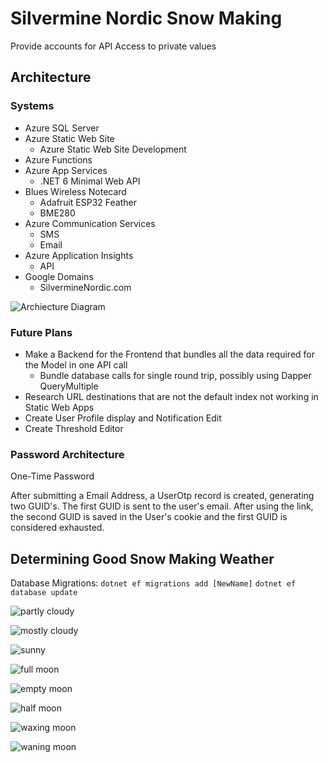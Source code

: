 # Silvermine Nordic Snow Making
Provide accounts for API Access to private values

## Architecture 

### Systems

* Azure SQL Server
* Azure Static Web Site
    * Azure Static Web Site Development
* Azure Functions
* Azure App Services
    * .NET 6 Minimal Web API
* Blues Wireless Notecard
    * Adafruit ESP32 Feather 
    * BME280
* Azure Communication Services
    * SMS
    * Email
* Azure Application Insights
    * API
* Google Domains
    * SilvermineNordic.com

![Archiecture Diagram](https://github.com/millertimebjm/ApiServer/blob/main/ApiServer/SilvermineNordicSnowMakingNotification.png)

### Future Plans

* Make a Backend for the Frontend that bundles all the data required for the Model in one API call
    * Bundle database calls for single round trip, possibly using Dapper QueryMultiple
* Research URL destinations that are not the default index not working in Static Web Apps
* Create User Profile display and Notification Edit
* Create Threshold Editor

### Password Architecture

One-Time Password

After submitting a Email Address, a UserOtp record is created, generating two GUID's.  The first GUID is sent to the user's email.  After using the link, the second GUID is saved in the User's cookie and the first GUID is considered exhausted.

## Determining Good Snow Making Weather

Database Migrations:
`dotnet ef migrations add [NewName]`
`dotnet ef database update`


![partly cloudy](partly_cloudy.png)

![mostly cloudy](mostly_cloudy.png)

![sunny](sunny.png)

![full moon](full_moon.png)

![empty moon](empty_moon.png)

![half moon](half_moon.png)

![waxing moon](waxing_moon.png)

![waning moon](waning_moon.png)